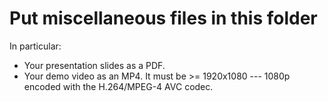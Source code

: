 # Put miscellaneous files in this folder
In particular:
* Your presentation slides as a PDF.
* Your demo video as an MP4. It must be >= 1920x1080 --- 1080p encoded with the H.264/MPEG-4 AVC codec.
